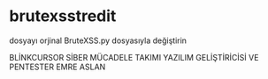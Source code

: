 # brutexsstredit
dosyayı orjinal BruteXSS.py dosyasıyla değiştirin

BLİNKCURSOR SİBER MÜCADELE TAKIMI
YAZILIM GELİŞTİRİCİSİ VE PENTESTER EMRE ASLAN 
